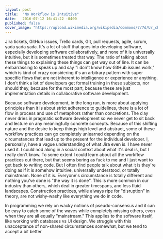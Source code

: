 ```yaml
---
layout: post
title:  "No Workflow is Intuitive"
date:   2016-07-12 16:41:22 -0400
published: false
cover_image: "https://upload.wikimedia.org/wikipedia/commons/7/7d/Ur_chariot.jpg"
---
```

Jira tickets, GitHub issues, Trello cards, Git, pull requests, agile, scrum, yada yada yada. It's a lot of stuff that goes into developing software, especially developing software collaboratively, and none of it is universally intuitive, but it is sometimes treated that way. The ratio of talking about these things to explaining these things can get way out of line. It can be embarrassing to speak up and say "I don't know how GitHub issues work," which is kind of crazy considering it's an arbitrary pattern with super specific flows that are not inherent to intelligence or experience or anything. I don't think a lot of developers get formal training in these subjects, nor should they, because for the most part, because these are just implementation details in collaborative software development.

Because software development, in the long run, is more about applying principles than it is about strict adherence to guidelines, there is a lot of flow in process and use of metaphors rather than concretions. The clay never dries in pragmatic software development so we never get to sit back and lecture on any meaningfully concrete concepts. Because of this shifting nature and the desire to keep things high level and abstract, some of these workflow practices can go completely unlearned depending on the circumstances that lead up to the present for the individual developer. I, personally, have a vague understanding of what Jira even is. I have never used it. I could nod along in a social context about what it's deal is, but I really don't know. To some extent I could learn about all the workflow practices out there, but that seems boring as fuck to me and I just want to get back to writing code. But I often find people talk about what it is they're doing as if it is somehow intuitive, universally understood, or totally mainstream. None of it is. Everyone's circumstance is totally different and nothing you've done is "the way it is done". This is more common in our industry than others, which deal in greater timespans, and less fluid landscapes. Construction practices, while always ripe for "disruption" in theory, are not wishy-washy like everything we do in code.

In programming we rely on wacky notions of pseudo-consensus and it can be easy to catch some of the waves while completely missing others, even when they are all equally "mainstream." This applies to the software itself, like working with databases vs UI design. We struggle with this unacceptance of non-shared circumstances somewhat, but we tend to accept a bit better
